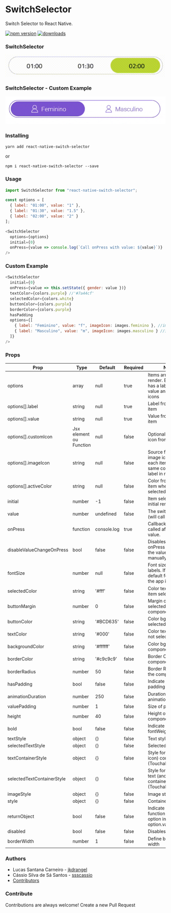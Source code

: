 # SwitchSelector

Switch Selector to React Native.

[![npm version](https://badge.fury.io/js/react-native-switch-selector.svg)](https://badge.fury.io/js/react-native-switch-selector)
[![downloads](https://img.shields.io/npm/dm/react-native-switch-selector.svg)](https://www.npmjs.com/package/react-native-switch-selector)

### SwitchSelector

![SwitchSelector](./assets/ex1.gif)

### SwitchSelector - Custom Example

![SwitchSelector](./assets/ex2.gif)

### Installing

```Shell
yarn add react-native-switch-selector
```

or

```Shell
npm i react-native-switch-selector --save
```

### Usage

```js
import SwitchSelector from "react-native-switch-selector";
```

```js
const options = [
  { label: "01:00", value: "1" },
  { label: "01:30", value: "1.5" },
  { label: "02:00", value: "2" }
];
```

```js
<SwitchSelector
  options={options}
  initial={0}
  onPress={value => console.log(`Call onPress with value: ${value}`)}
/>
```

### Custom Example

```js
<SwitchSelector
  initial={0}
  onPress={value => this.setState({ gender: value })}
  textColor={colors.purple} //'#7a44cf'
  selectedColor={colors.white}
  buttonColor={colors.purple}
  borderColor={colors.purple}
  hasPadding
  options={[
    { label: "Feminino", value: "f", imageIcon: images.feminino }, //images.feminino = require('./path_to/assets/img/feminino.png')
    { label: "Masculino", value: "m", imageIcon: images.masculino } //images.masculino = require('./path_to/assets/img/masculino.png')
  ]}
/>
```

### Props

| Prop                      | Type                    | Default     | Required | Note                                                                             |
| -------------------------  | ----------------------- | ----------- | -------- | -------------------------------------------------------------------------------- |
| options                    | array                   | null        | true     | Items array to render. Each item has a label and a value and optionals icons     |
| options[].label            | string                  | null        | true     | Label from each item                                                             |
| options[].value            | string                  | null        | true     | Value from each item                                                             |
| options[].customIcon       | Jsx element ou Function | null        | false    | Optional custom icon from each item                                              |
| options[].imageIcon        | string                  | null        | false    | Source from a image icon form each item. Has the same color then label in render |
| options[].activeColor      | string                  | null        | false    | Color from each item when is selected                                            |
| initial                    | number                  | -1          | false    | Item selected in initial render                                                  |
| value                      | number                  | undefined   | false    | The switch value (will call onPress)                                             |
| onPress                    | function                | console.log | true     | Callback function called after change value.                                     |
| disableValueChangeOnPress  | bool                    | false       | false    | Disables the onPress call when the value is manually changed                     |
| fontSize                   | number                  | null        | false    | Font size from labels. If null default fontSize of the app is used.              |
| selectedColor              | string                  | '#fff'      | false    | Color text of the item selected                                                  |
| buttonMargin               | number                  | 0           | false    | Margin of the item selected to component                                         |
| buttonColor                | string                  | '#BCD635'   | false    | Color bg of the item selected                                                    |
| textColor                  | string                  | '#000'      | false    | Color text of the not selecteds items                                            |
| backgroundColor            | string                  | '#ffffff'   | false    | Color bg of the component                                                        |
| borderColor                | string                  | '#c9c9c9'   | false    | Border Color of the component                                                    |
| borderRadius               | number                  | 50          | false    | Border Radius of the component                                                   |
| hasPadding                 | bool                    | false       | false    | Indicate if item has padding                                                     |
| animationDuration          | number                  | 250         | false    | Duration of the animation                                                        |
| valuePadding               | number                  | 1           | false    | Size of padding                                                                  |
| height                     | number                  | 40          | false    | Height of component                                                              |
| bold                       | bool                    | false       | false    | Indicate if text has fontWeight bold                                             |
| textStyle                  | object                  | {}          | false    | Text style                                                                       |
| selectedTextStyle          | object                  | {}          | false    | Selected text style                                                              |
| textContainerStyle         | object                  | {}          | false    | Style for text (and icon) container (TouchableOpacity)                           |
| selectedTextContainerStyle | object                  | {}          | false    | Style for selected text (and icon) container (TouchableOpacity)                  |
| imageStyle                 | object                  | {}          | false    | Image style                                                                      |
| style                      | object                  | {}          | false    | Container style                                                                  |
| returnObject               | bool                    | false       | false    | Indicate if onPress function return an option instead of option.value            |
| disabled                   | bool                    | false       | false    | Disables the switch                                                              |
| borderWidth                | number                  | 1           | false    | Define border width

### Authors

- Lucas Santana Carneiro - [jkdrangel](https://github.com/jkdrangel)
- Cássio Silva de Sá Santos - [ssscassio](https://github.com/ssscassio)
- [Contributors](https://github.com/App2Sales/react-native-switch-selector/graphs/contributors)

### Contribute

Contributions are always welcome! Create a new Pull Request
